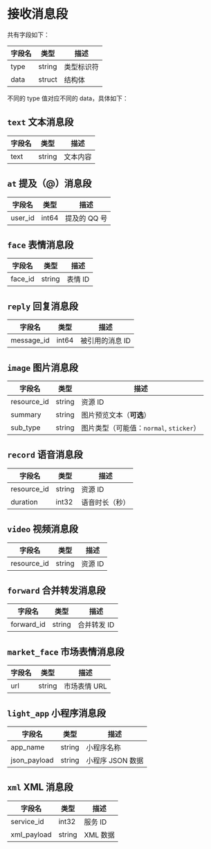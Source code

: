 # 接收消息段
共有字段如下：

| 字段名 | 类型 | 描述 |
| --- | --- | --- |
| type | string | 类型标识符 |
| data | struct | 结构体 |

不同的 type 值对应不同的 data，具体如下：

## `text` 文本消息段

| 字段名 | 类型 | 描述 |
| --- | --- | --- |
| text | string | 文本内容 |
## `at` 提及（@）消息段

| 字段名 | 类型 | 描述 |
| --- | --- | --- |
| user_id | int64 | 提及的 QQ 号 |
## `face` 表情消息段

| 字段名 | 类型 | 描述 |
| --- | --- | --- |
| face_id | string | 表情 ID |
## `reply` 回复消息段

| 字段名 | 类型 | 描述 |
| --- | --- | --- |
| message_id | int64 | 被引用的消息 ID |
## `image` 图片消息段

| 字段名 | 类型 | 描述 |
| --- | --- | --- |
| resource_id | string | 资源 ID |
| summary | string | 图片预览文本（**可选**） |
| sub_type | string | 图片类型（可能值：`normal`, `sticker`） |
## `record` 语音消息段

| 字段名 | 类型 | 描述 |
| --- | --- | --- |
| resource_id | string | 资源 ID |
| duration | int32 | 语音时长（秒） |
## `video` 视频消息段

| 字段名 | 类型 | 描述 |
| --- | --- | --- |
| resource_id | string | 资源 ID |
## `forward` 合并转发消息段

| 字段名 | 类型 | 描述 |
| --- | --- | --- |
| forward_id | string | 合并转发 ID |
## `market_face` 市场表情消息段

| 字段名 | 类型 | 描述 |
| --- | --- | --- |
| url | string | 市场表情 URL |
## `light_app` 小程序消息段

| 字段名 | 类型 | 描述 |
| --- | --- | --- |
| app_name | string | 小程序名称 |
| json_payload | string | 小程序 JSON 数据 |
## `xml` XML 消息段

| 字段名 | 类型 | 描述 |
| --- | --- | --- |
| service_id | int32 | 服务 ID |
| xml_payload | string | XML 数据 |


